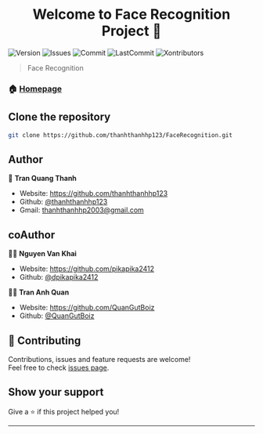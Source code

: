 <h1 align="center">Welcome to Face Recognition Project 👋</h1>
<p>
  <img alt="Version" src="https://img.shields.io/badge/version-1.0.0-blue.svg?cacheSeconds=2592000" />
   <img alt="Issues" src="https://img.shields.io/github/commits-since/thanhthanhhp123/Data-Structures-And-Algorithms/v.1.0.0/main" />
  <img alt="Commit" src="https://img.shields.io/github/commit-status/thanhthanhhp123/Data-Structures-And-Algorithms/main/dc029efce1d9237a7b3bfe5494b4f0ffe7dfd9f9" />
  <img alt="LastCommit" src="https://img.shields.io/github/last-commit/thanhthanhhp123/Data-Structures-And-Algorithms" />
  <img alt="Xontributors" src="https://img.shields.io/github/contributors/thanhthanhhp123/Data-Structures-And-Algorithms" />

  
</p>

>  Face Recognition

### 🏠 [Homepage](https://github.com/thanhthanhhp123/FaceRecognition)

## Clone the repository

```sh
git clone https://github.com/thanhthanhhp123/FaceRecognition.git
```

## Author

👤 **Tran Quang Thanh**

* Website: https://github.com/thanhthanhhp123
* Github: [@thanhthanhhp123](https://github.com/thanhthanhhp123)
* Gmail: thanhthanhhp2003@gmail.com
## coAuthor

🤦‍♂️ **Nguyen Van Khai**

* Website: https://github.com/pikapika2412
* Github: [@dpikapika2412](https://github.com/pikapika2412)

🤦‍♂️ **Tran Anh Quan**

* Website: https://github.com/QuanGutBoiz
* Github: [@QuanGutBoiz](https://github.com/QuanGutBoiz)
## 🤝 Contributing

Contributions, issues and feature requests are welcome!<br />Feel free to check [issues page](https://github.com/thanhthanhhp123/Data-Structures-And-Algorithms/issues/new/). 

## Show your support

Give a ⭐️ if this project helped you!

***
